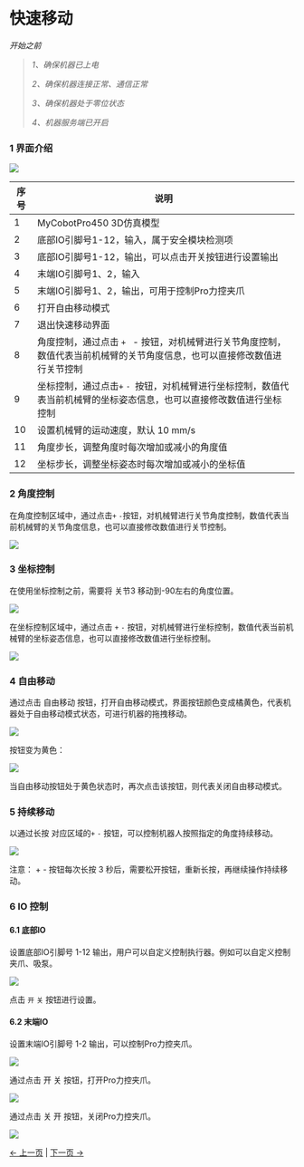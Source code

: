 # 快速移动

*开始之前*

> *1、确保机器已上电*
> 
> *2、确保机器连接正常、通信正常*
> 
> *3、确保机器处于零位状态*
> 
> *4、机器服务端已开启*

### 1 界面介绍

<img src="../../../resources/3-FunctionsAndApplications/5.myBlockly/quickmove/introduce.png" />

| 序号 | **说明**                                                     |
| ---- | ------------------------------------------------------------ |
| 1    | MyCobotPro450 3D仿真模型                                    |
| 2    | 底部IO引脚号1-12，输入，属于安全模块检测项                      |
| 3    |底部IO引脚号1-12，输出，可以点击开关按钮进行设置输出              |
| 4    | 末端IO引脚号1、2，输入                                       |
| 5    | 末端IO引脚号1、2，输出，可用于控制Pro力控夹爪                  |
| 6    | 打开自由移动模式                                             |
| 7    | 退出快速移动界面                                             |
| 8    | 角度控制，通过点击 `+` ` `- 按钮，对机械臂进行关节角度控制，数值代表当前机械臂的关节角度信息，也可以直接修改数值进行关节控制 |
| 9    | 坐标控制，通过点击` + ` `- `按钮，对机械臂进行坐标控制，数值代表当前机械臂的坐标姿态信息，也可以直接修改数值进行坐标控制 |
| 10    | 设置机械臂的运动速度，默认 10 mm/s                           |
| 11    | 角度步长，调整角度时每次增加或减小的角度值                   |
| 12   | 坐标步长，调整坐标姿态时每次增加或减小的坐标值               |

### 2 角度控制
在角度控制区域中，通过点击`+` `-`按钮，对机械臂进行关节角度控制，数值代表当前机械臂的关节角度信息，也可以直接修改数值进行关节控制。

<img src="../../../resources/3-FunctionsAndApplications/5.myBlockly/quickmove/angle.png" />

### 3 坐标控制
在使用坐标控制之前，需要将 关节3 移动到-90左右的角度位置。

<img src="../../../resources/3-FunctionsAndApplications/5.myBlockly/quickmove/angle1.png" />

在坐标控制区域中，通过点击 `+` `-` 按钮，对机械臂进行坐标控制，数值代表当前机械臂的坐标姿态信息，也可以直接修改数值进行坐标控制。

<img src="../../../resources/3-FunctionsAndApplications/5.myBlockly/quickmove/coords.png" />

### 4 自由移动

通过点击 自由移动 按钮，打开自由移动模式，界面按钮颜色变成橘黄色，代表机器处于自由移动模式状态，可进行机器的拖拽移动。

<img src="../../../resources/3-FunctionsAndApplications/5.myBlockly/quickmove/freemove.png" />

按钮变为黄色：

<img src="../../../resources/3-FunctionsAndApplications/5.myBlockly/quickmove/freemove1.png" />

当自由移动按钮处于黄色状态时，再次点击该按钮，则代表关闭自由移动模式。

### 5 持续移动

以通过长按 对应区域的`+` `-` 按钮，可以控制机器人按照指定的角度持续移动。

<img src="../../../resources/3-FunctionsAndApplications/5.myBlockly/quickmove/angle2.png" />

注意： + - 按钮每次长按 3 秒后，需要松开按钮，重新长按，再继续操作持续移动。

### 6 IO 控制

#### 6.1 底部IO

设置底部IO引脚号 1-12 输出，用户可以自定义控制执行器。例如可以自定义控制夹爪、吸泵。

<img src="../../../resources/3-FunctionsAndApplications/5.myBlockly/quickmove/base-io1.png" />

点击 `开` `关` 按钮进行设置。

#### 6.2 末端IO

设置末端IO引脚号 1-2 输出，可以控制Pro力控夹爪。

<img src="../../../resources/3-FunctionsAndApplications/5.myBlockly/quickmove/end-io3.png" />

通过点击 开 关 按钮，打开Pro力控夹爪。

<img src="../../../resources/3-FunctionsAndApplications/5.myBlockly/quickmove/end-io1.png" />

通过点击 关 开 按钮，关闭Pro力控夹爪。

<img src="../../../resources/3-FunctionsAndApplications/5.myBlockly/quickmove/end-io2.png" />

[← 上一页](../5.5-blockly/5.5.10-gripperUse.md) | [下一页 →](../5.7-firmware/5.7.1-firmware_main.md)